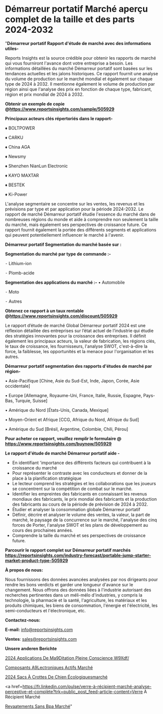 # Démarreur portatif Marché aperçu complet de la taille et des parts 2024-2032

"<strong>Démarreur portatif Rapport d'étude de marché avec des informations utiles-</strong>

Reports Insights est la source crédible pour obtenir les rapports de marché qui vous fourniront l'avance dont votre entreprise a besoin. Les informations détaillées du marché Démarreur portatif sont basées sur les tendances actuelles et les jalons historiques. Ce rapport fournit une analyse du volume de production sur le marché mondial et également sur chaque type de 2024 à 2032. Il mentionne également le volume de production par région ainsi que l'analyse des prix en fonction de chaque type, fabricant, région et prix mondial de 2024 à 2032.

<strong><b>Obtenir un exemple de copie @</b></strong><a href=https://www.reportsinsights.com/sample/505929><strong><b>https://www.reportsinsights.com/sample/505929</b></strong></a>

<b>Principaux acteurs clés répertoriés dans le rapport-</b>

<b> </b>♦ BOLTPOWER 

♦ CARKU 

♦ China AGA 

♦ Newsmy 

♦ Shenzhen NianLun Electronic 

♦ KAYO MAXTAR 

♦ BESTEK 

♦ Ki-Power

L'analyse segmentaire se concentre sur les ventes, les revenus et les prévisions par type et par application pour la période 2024-2032. Le rapport de marché Démarreur portatif étudie l'essence du marché dans de nombreuses régions du monde et aide à comprendre non seulement la taille du marché, mais également ses perspectives de croissance future. Ce rapport fournit également la portée des différents segments et applications qui peuvent potentiellement influencer le marché à l'avenir.

<strong>Démarreur portatif Segmentation du marché basée sur :</strong>

<strong>Segmentation du marché par type de commande :-</strong>

⁃ Lithium-ion

⁃ Plomb-acide

<strong>Segmentation des applications du marché :-</strong>
• Automobile

⁃ Moto

⁃ Autres

<strong><b>Obtenez ce rapport à un taux rentable @</b></strong><a href=https://www.reportsinsights.com/discount/505929><strong><b>https://www.reportsinsights.com/discount/505929</b></strong></a>

Le rapport d’étude de marché Global Démarreur portatif 2024 est une réflexion détaillée des entreprises sur l’état actuel de l’industrie qui étudie des stratégies innovantes pour la croissance des entreprises. Il définit également les principaux acteurs, la valeur de fabrication, les régions clés, le taux de croissance, les fournisseurs, l'analyse SWOT, c'est-à-dire la force, la faiblesse, les opportunités et la menace pour l'organisation et les autres.

<strong>Démarreur portatif segmentation des rapports d'études de marché par région-</strong>

• Asie-Pacifique [Chine, Asie du Sud-Est, Inde, Japon, Corée, Asie occidentale]

• Europe [Allemagne, Royaume-Uni, France, Italie, Russie, Espagne, Pays-Bas, Turquie, Suisse]

• Amérique du Nord [États-Unis, Canada, Mexique]

• Moyen-Orient et Afrique [CCG, Afrique du Nord, Afrique du Sud]

• Amérique du Sud [Brésil, Argentine, Colombie, Chili, Pérou]

<strong>Pour acheter ce rapport, veuillez remplir le formulaire @   <a href=https://www.reportsinsights.com/buynow/505929>https://www.reportsinsights.com/buynow/505929</a></strong>

<strong>Le rapport d'étude de marché Démarreur portatif aide -</strong>
<ul>
  <li>En identifiant 'importance des différents facteurs qui contribuent à la croissance du marché</li>
  <li>Pour représenter le contraste avec les conducteurs et donner de la place à la planification stratégique</li>
  <li>Le lecteur comprend les stratégies et les collaborations que les joueurs se concentrent sur la compétition de combat sur le marché.</li>
  <li>Identifier les empreintes des fabricants en connaissant les revenus mondiaux des fabricants, le prix mondial des fabricants et la production des fabricants au cours de la période de prévision de 2024 à 2032.</li>
  <li>Étudier et analyser la consommation globale Démarreur portatif</li>
  <li>Définir, décrire et analyser le volume des ventes, la valeur, la part de marché, le paysage de la concurrence sur le marché, l'analyse des cinq forces de Porter, l'analyse SWOT et les plans de développement au cours des prochaines années.</li>
  <li>Comprendre la taille du marché et ses perspectives de croissance future.</li>
</ul>

<strong>Parcourir le rapport complet sur Démarreur portatif marchés <a href=https://reportsinsights.com/industry-forecast/portable-jump-starter-market-product-type-505929>https://reportsinsights.com/industry-forecast/portable-jump-starter-market-product-type-505929</a></strong>

<strong>À propos de nous:</strong>

Nous fournissons des données avancées analysées par nos dirigeants pour rendre les bons verdicts et garder une longueur d'avance sur le changement. Nous offrons des données liées à l'industrie autorisant des recherches pertinentes dans un méli-mélo d'industries, y compris la technologie, la pharmacie et la santé, l'agriculture, les matériaux et les produits chimiques, les biens de consommation, l'énergie et l'électricité, les semi-conducteurs et l'électronique, etc.

<strong>Contactez-nous:</strong>

<strong>E-mail:</strong> <a href=mailto:info@reportsinsights.com>info@reportsinsights.com</a>

<strong>Ventes</strong>: <a href=mailto:sales@reportsinsights.com>sales@reportsinsights.com</a>

<strong>Unsere anderen Berichte</strong>

<a href=https://www.linkedin.com/pulse/2024-applications-de-m%C3%A9ditation-pleine-conscience-w9xdf/>2024 Applications De Ma9Ditation Pleine Conscience W9Xdf/</a>

<a href=https://www.linkedin.com/pulse/composants-%C3%A9lectroniques-actifs-march%C3%A9-lh5rc/>Composants A9Lectroniques Actifs Marché</a>

<a href=https://www.linkedin.com/pulse/2024-sacs-à-crottes-de-chien-écologiquesmarché-pdhmc/>2024 Sacs À Crottes De Chien Écologiquesmarché</a>

<a href=https://fr.linkedin.com/pulse/verre-à-récipient-marché-analyse-perceptive-et-complète?trk=public_post_feed-article-content>Verre À Récipient Marché</a>

<a href=https://www.linkedin.com/pulse/rev%C3%AAtements-sans-bpa-march%C3%A9-taille-part-perspectives-tsklf/>Revaatements Sans Bpa Marché</a>"
